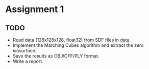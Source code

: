 # Assignment 1

## TODO

- Read data (128x128x128, float32) from SDF files in [data](./data).
- Implement the Marching Cubes algorithm and extract the zero isosurface.
- Save the results as OBJ/OFF/PLY format.
- Write a report.
